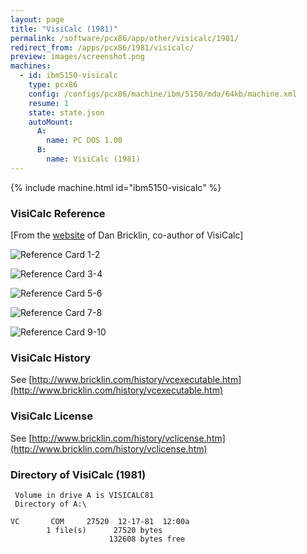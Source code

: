 ```yaml
---
layout: page
title: "VisiCalc (1981)"
permalink: /software/pcx86/app/other/visicalc/1981/
redirect_from: /apps/pcx86/1981/visicalc/
preview: images/screenshot.png
machines:
  - id: ibm5150-visicalc
    type: pcx86
    config: /configs/pcx86/machine/ibm/5150/mda/64kb/machine.xml
    resume: 1
    state: state.json
    autoMount:
      A:
        name: PC DOS 1.00
      B:
        name: VisiCalc (1981)
---
```


{% include machine.html id="ibm5150-visicalc" %}

### VisiCalc Reference

[From the [website](http://www.bricklin.com/history/refcard1.htm) of Dan Bricklin, co-author of VisiCalc]

![Reference Card 1-2](images/visicalc-refcard1-2.gif)

![Reference Card 3-4](images/visicalc-refcard3-4.gif)

![Reference Card 5-6](images/visicalc-refcard5-6.gif)

![Reference Card 7-8](images/visicalc-refcard7-8.gif)

![Reference Card 9-10](images/visicalc-refcard9-10.gif)

### VisiCalc History

See [http://www.bricklin.com/history/vcexecutable.htm](http://www.bricklin.com/history/vcexecutable.htm)

### VisiCalc License

See [http://www.bricklin.com/history/vclicense.htm](http://www.bricklin.com/history/vclicense.htm)

### Directory of VisiCalc (1981)

     Volume in drive A is VISICALC81
     Directory of A:\

    VC       COM     27520  12-17-81  12:00a
            1 file(s)      27520 bytes
                          132608 bytes free
